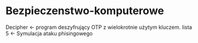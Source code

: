 # Bezpieczenstwo-komputerowe

Decipher <- program deszyfrujący OTP z wielokrotnie użytym kluczem. 
lista 5 <- Symulacja ataku phisingowego 
